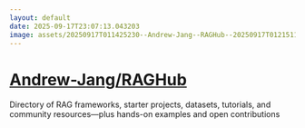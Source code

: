 ```yaml
---
layout: default
date: 2025-09-17T23:07:13.043203
image: assets/20250917T011425230--Andrew-Jang--RAGHub--20250917T012151198--cropped.png
---
```


# [Andrew-Jang/RAGHub](https://github.com/Andrew-Jang/RAGHub)

Directory of RAG frameworks, starter projects, datasets, tutorials, and community resources—plus hands-on examples and open contributions
